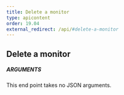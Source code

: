 ```yaml
---
title: Delete a monitor
type: apicontent
order: 19.04
external_redirect: /api/#delete-a-monitor
---
```


## Delete a monitor
##### ARGUMENTS

This end point takes no JSON arguments.

